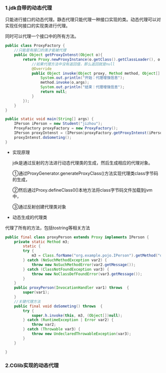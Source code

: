 ### 1.jdk自带的动态代理

只能进行接口的动态代理。静态代理只能代理一种接口实现的类。动态代理可以对实现任何接口的实现类进行代理。

同时可以代理一个接口中的所有方法。

```java
public class ProxyFactory {
    //只能是有接口的类才能被代理
    public Object getProxyIntenst(Object o){
        return Proxy.newProxyInstance(o.getClass().getClassLoader(), o.getClass().getInterfaces(), new InvocationHandler() {
            //如果代理方法中没有返回值，那么返回就是null            
            @Override
            public Object invoke(Object proxy, Method method, Object[] args) throws Throwable {
                System.out.println("开始：代理增强信息");
                method.invoke(o,args);
                System.out.println("结束：代理增强信息");
                return null;
            }
        });
    }
}
```

```java
public static void main(String[] args) {
    IPerson iPerson = new Student("jizhou");
    ProxyFactory proxyFactory = new ProxyFactory();
    IPerson proxyIntenst = (IPerson)proxyFactory.getProxyIntenst(iPerson);
    proxyIntenst.doSometing();
}
```

- 实现原理

  jdk是通过反射的方法进行动态代理类的生成，然后生成相应的代理对象。

  ①通过ProxyGenerator.generateProxyClass()方法实现代理类class字节码的生成，

  ②然后通过Proxy.defineClass0()本地方法将class字节码文件加载到jvm中，

  ③通过反射创建代理类对象

- 动态生成的代理类

代理了所有的方法，包括tostring等相关方法

```java
public final class proxyPerson extends Proxy implements IPerson {
    private static Method m3;
        static {
        try {
            m3 = Class.forName("org.example.pojo.IPerson").getMethod("doSometing");
        } catch (NoSuchMethodException var2) {
            throw new NoSuchMethodError(var2.getMessage());
        } catch (ClassNotFoundException var3) {
            throw new NoClassDefFoundError(var3.getMessage());
        }
    }
    public proxyPerson(InvocationHandler var1) throws  {
        super(var1);
    }
    //关键代理方法
    public final void doSometing() throws  {
        try {
            super.h.invoke(this, m3, (Object[])null);
        } catch (RuntimeException | Error var2) {
            throw var2;
        } catch (Throwable var3) {
            throw new UndeclaredThrowableException(var3);
        }
    }

}
```



### 2.CGlib实现的动态代理

